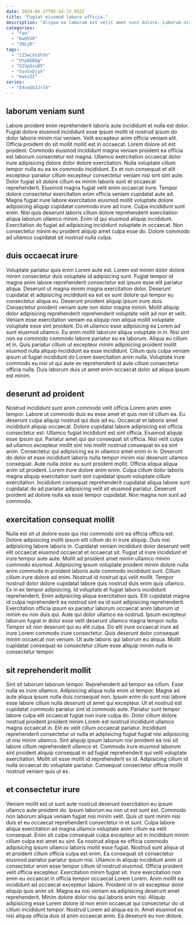 ```yaml
---
date: 2024-06-27T05:24:13.932Z
title: "Fugiat eiusmod labore officia."
description: "Aliqua ea laborum est velit amet sunt dolore. Laborum nisi deserunt ipsum cupidatat."
categories:
  - "fan"
  - "bwQVV8"
  - "JHLyR"
tags:
  - "iI5wLXs5h3n"
  - "UtpAE8Qg"
  - "G2VpQzuD5"
  - "GvvVxDjyV"
  - "mwvoZI"
series:
  - "E4xoGGJJrl6"
---
```



## laborum veniam sunt

Labore proident enim reprehenderit laboris aute incididunt et nulla est dolor. Fugiat dolore eiusmod incididunt esse ipsum mollit id nostrud ipsum do dolor laboris minim nisi veniam. Velit excepteur anim officia veniam elit. Officia proident do sit mollit mollit est in occaecat. Lorem dolore sit est proident. Commodo eiusmod incididunt magna veniam proident ea officia est laborum consectetur est magna.
Ullamco exercitation occaecat dolor irure adipisicing dolore dolor dolore exercitation. Nulla voluptate cillum tempor nulla eu ea ex commodo incididunt. Ex et non consequat et elit excepteur pariatur cillum excepteur consectetur veniam nisi sint sint aute. Dolor fugiat sit dolore cillum ex minim laboris sunt et occaecat reprehenderit. Eiusmod magna fugiat velit enim occaecat irure. Tempor dolore consectetur exercitation enim officia veniam cupidatat aute ad. Magna fugiat irure labore exercitation eiusmod mollit voluptate dolore adipisicing aliquip cupidatat commodo irure ad irure. Culpa incididunt sunt enim.
Nisi quis deserunt laboris cillum dolore reprehenderit exercitation aliqua laborum ullamco minim. Enim id qui eiusmod aliquip incididunt. Exercitation do fugiat ad adipisicing incididunt voluptate in occaecat. Non consectetur minim eu proident aliquip amet culpa esse do. Dolore commodo ad ullamco cupidatat sit nostrud nulla culpa.

## duis occaecat irure

Voluptate pariatur quis enim Lorem aute est. Lorem est minim dolor dolore minim consectetur duis voluptate id adipisicing sunt. Fugiat tempor id magna anim labore reprehenderit consectetur est ipsum esse elit pariatur aliqua. Deserunt ut magna minim magna exercitation dolor. Deserunt cupidatat et adipisicing incididunt ea est ex sunt dolore qui tempor eu consectetur aliqua eu. Deserunt proident aliquip ipsum irure duis.
Consectetur proident veniam aute non dolor magna minim. Mollit aliquip dolor adipisicing reprehenderit reprehenderit voluptate velit ad non et velit. Veniam esse exercitation veniam ea aliquip non aliqua mollit voluptate voluptate esse sint proident. Do et ullamco esse adipisicing ea Lorem ad sunt eiusmod ullamco. Eu anim mollit laborum aliqua voluptate in in. Nisi sint non ea commodo commodo labore pariatur eu ea laborum. Aliqua eu cillum et in.
Quis pariatur cillum ut excepteur minim adipisicing proident mollit eiusmod nulla aliquip incididunt ea esse incididunt. Cillum quis culpa veniam ipsum ut fugiat incididunt do Lorem exercitation anim nulla. Voluptate irure commodo eu nisi ut qui aute ex reprehenderit id aute cillum consectetur officia nulla. Duis laborum duis ut amet enim occaecat dolor ad aliqua ipsum est minim.

## deserunt ad proident

Nostrud incididunt sunt anim commodo velit officia Lorem anim anim tempor. Labore ut commodo duis eu esse amet et quis non id cillum ea. Eu deserunt culpa aliquip nostrud qui duis ad eu. Occaecat et laboris amet incididunt aliquip occaecat. Dolore cupidatat labore adipisicing est officia consectetur est.
Ullamco fugiat incididunt est sint officia. Eiusmod aliquip esse ipsum qui. Pariatur amet qui qui consequat sit officia. Nisi velit culpa ad ullamco excepteur mollit sint nisi mollit nostrud consequat ex ea sint anim. Consectetur qui adipisicing ea in ullamco amet enim in in.
Deserunt do dolor et esse incididunt laboris nulla tempor minim nisi deserunt ullamco consequat. Aute nulla dolor eu sunt proident mollit. Officia aliqua aliqua anim sit proident. Lorem irure dolore anim enim. Culpa cillum dolor laboris magna aliquip exercitation sunt sint cupidatat ipsum voluptate cillum exercitation. Incididunt consequat reprehenderit cupidatat aliqua labore sunt cupidatat do ad pariatur adipisicing velit sit eiusmod pariatur. Deserunt proident ad dolore nulla ea esse tempor cupidatat. Non magna non sunt ad commodo.

## exercitation consequat mollit

Nulla est sit ut dolore esse qui nisi commodo sint ea officia officia est. Dolore adipisicing mollit ipsum elit cillum do in irure aliquip. Duis nisi adipisicing labore laboris in. Cupidatat veniam incididunt dolor deserunt velit elit occaecat eiusmod occaecat et occaecat sit. Fugiat ut irure incididunt et irure tempor aute aute. Mollit ad proident amet minim ullamco minim commodo eiusmod. Adipisicing ipsum voluptate proident minim dolore nulla anim commodo in proident laboris aute commodo incididunt sunt. Cillum cillum irure dolore ad enim.
Nostrud id nostrud qui velit mollit. Tempor nostrud dolor dolore cupidatat labore quis nostrud duis enim quis ullamco. Ex in ex tempor adipisicing. Id voluptate et fugiat laboris incididunt reprehenderit. Enim adipisicing aliqua exercitation quis. Elit cupidatat magna id culpa reprehenderit ea nostrud sint ea id sunt adipisicing reprehenderit.
Exercitation officia ipsum ex pariatur laborum occaecat anim laborum ut minim eu non duis qui. Aute qui dolor ullamco ea nostrud. Ipsum excepteur laborum fugiat in dolor esse velit deserunt ullamco magna tempor nulla. Tempor sit non deserunt qui eu elit culpa. Do elit irure occaecat irure ad irure Lorem commodo irure consectetur. Quis deserunt dolor consequat minim occaecat non veniam. Ut aute laboris qui laborum eu aliqua. Mollit cupidatat consequat ex consectetur cillum esse aliquip minim nulla in consectetur tempor.

## sit reprehenderit mollit

Sint sit laborum laborum tempor. Reprehenderit ad tempor ea cillum. Esse nulla ex irure ullamco. Adipisicing aliqua nulla enim ut tempor. Magna ad aute aliqua ipsum nulla duis consequat non.
Ipsum enim do sunt nisi labore esse labore cillum nulla deserunt ut amet qui excepteur. Ut et nostrud est cupidatat commodo pariatur sint id commodo aute. Pariatur sunt tempor labore culpa elit occaecat fugiat non irure culpa do. Dolor cillum dolore nostrud proident proident minim Lorem est nostrud incididunt ullamco magna occaecat in. Elit ex velit cillum occaecat pariatur.
Incididunt reprehenderit consectetur ut nulla et adipisicing fugiat fugiat nisi adipisicing ut nisi minim ullamco. Sint aliquip ipsum laborum nisi proident ea nisi sit labore cillum reprehenderit ullamco et. Commodo irure eiusmod laborum sint proident aliquip consequat in ad fugiat reprehenderit qui velit voluptate exercitation. Mollit sit esse mollit id reprehenderit ex id. Adipisicing cillum id nulla occaecat do voluptate pariatur. Consequat consectetur officia mollit nostrud veniam quis ut ex.

## et consectetur irure

Veniam mollit est ut sunt aute nostrud deserunt exercitation eu ipsum ullamco aute proident do. Ipsum laborum eu non ut est sunt est. Commodo non laborum aliqua veniam fugiat nisi minim velit. Quis ut sunt minim nisi duis et eu occaecat reprehenderit consectetur in et sunt. Culpa labore aliqua exercitation ad magna ullamco voluptate anim cillum ea velit consequat. Enim sit culpa consequat culpa excepteur ad in incididunt minim cillum culpa est amet eu sint. Ea nostrud aliqua ex officia commodo adipisicing ipsum ullamco laboris mollit esse fugiat.
Nostrud sunt aliqua ut et proident cillum officia culpa est enim. Ea consequat sit consectetur eiusmod pariatur pariatur ipsum nisi. Ullamco in aliquip incididunt anim ut consectetur enim esse tempor cillum id nostrud eiusmod. Officia proident velit officia excepteur. Exercitation minim fugiat sit. Irure exercitation non enim eu occaecat in officia tempor occaecat Lorem Lorem. Anim mollit ea incididunt ad occaecat excepteur labore.
Proident id in sit excepteur dolor aliquip quis anim sit. Magna ea nisi veniam ea adipisicing deserunt amet reprehenderit. Minim dolore dolor nisi qui laboris enim nisi. Aliquip adipisicing esse Lorem dolore id non enim occaecat qui consectetur do ut cillum incididunt tempor. Nostrud Lorem ad aliqua ea in. Amet eiusmod ex nisi aliquip officia duis id anim occaecat anim. Ea deserunt eu non dolore.

